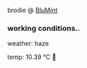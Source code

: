 brodie @ [BluMint](https://www.linkedin.com/company/blumint-io/)

<!--weather_start-->
### working conditions..

weather: haze 

temp: 10.39 °C 👕

<!--weather_end-->
